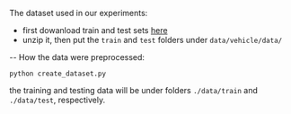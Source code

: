 
The dataset used in our experiments:

* first dowanload train and test sets [here](https://drive.google.com/file/d/1qL3F-X0bUzEtWOF-x8vCByDoSOwD2vgw/view?usp=sharing) 
* unzip it, then put the `train` and `test` folders under `data/vehicle/data/`


--
How the data were preprocessed:


```
python create_dataset.py
```
the training and testing data will be under folders `./data/train` and `./data/test`, respectively.